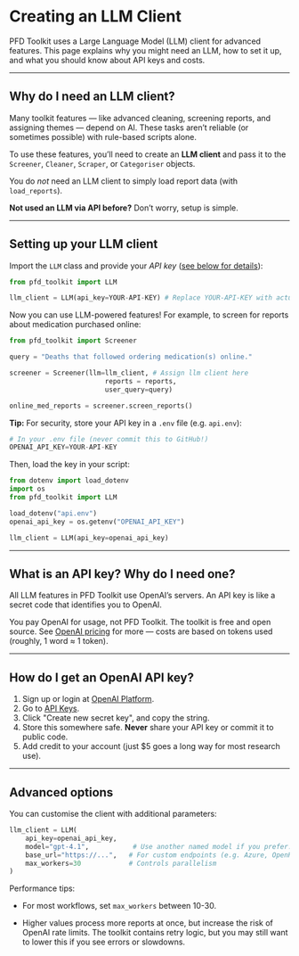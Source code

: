 # Creating an LLM Client

PFD Toolkit uses a Large Language Model (LLM) client for advanced features. This page explains why you might need an LLM, how to set it up, and what you should know about API keys and costs.


---

## Why do I need an LLM client?

Many toolkit features — like advanced cleaning, screening reports, and assigning themes — depend on AI. These tasks aren’t reliable (or sometimes possible) with rule-based scripts alone.

To use these features, you’ll need to create an **LLM client** and pass it to the `Screener`, `Cleaner`, `Scraper`, or `Categoriser` objects.

You do *not* need an LLM client to simply load report data (with `load_reports`).

**Not used an LLM via API before?** Don’t worry, setup is simple.

---

## Setting up your LLM client

Import the `LLM` class and provide your *API key* ([see below for details](#what-is-an-api-key-why-do-i-need-one)):

```py
from pfd_toolkit import LLM

llm_client = LLM(api_key=YOUR-API-KEY) # Replace YOUR-API-KEY with actual API key
```

Now you can use LLM-powered features! For example, to screen for reports about medication purchased online:

```py
from pfd_toolkit import Screener

query = "Deaths that followed ordering medication(s) online."

screener = Screener(llm=llm_client, # Assign llm client here
                        reports = reports,
                        user_query=query)

online_med_reports = screener.screen_reports()

```

**Tip:** For security, store your API key in a `.env` file (e.g. `api.env`):

```py
# In your .env file (never commit this to GitHub!)
OPENAI_API_KEY=YOUR-API-KEY
```

Then, load the key in your script:

```py
from dotenv import load_dotenv
import os
from pfd_toolkit import LLM

load_dotenv("api.env")
openai_api_key = os.getenv("OPENAI_API_KEY")

llm_client = LLM(api_key=openai_api_key)
```


---

## What is an API key? Why do I need one?

All LLM features in PFD Toolkit use OpenAI’s servers. An API key is like a secret code that identifies you to OpenAI.

You pay OpenAI for usage, not PFD Toolkit. The toolkit is free and open source.
See [OpenAI pricing](https://openai.com/api/pricing/) for more — costs are based on tokens used (roughly, 1 word ≈ 1 token).


---

## How do I get an OpenAI API key?

1. Sign up or login at [OpenAI Platform](https://platform.openai.com).
2. Go to [API Keys](https://platform.openai.com/api-keys).
3. Click "Create new secret key", and copy the string.
4. Store this somewhere safe. **Never** share your API key or commit it to public code.
5. Add credit to your account (just $5 goes a long way for most research use).

---

## Advanced options

You can customise the client with additional parameters:

```py
llm_client = LLM(
    api_key=openai_api_key,
    model="gpt-4.1",           # Use another named model if you prefer. We use gpt-4.1-mini by default.
    base_url="https://...",   # For custom endpoints (e.g. Azure, OpenRouter)
    max_workers=30            # Controls parallelism
)
```

Performance tips:

 - For most workflows, set `max_workers` between 10-30.

 - Higher values process more reports at once, but increase the risk of OpenAI rate limits. The toolkit contains retry logic, but you may still want to lower this if you see errors or slowdowns.

